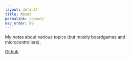 ```yaml
---
layout: default
title: About
permalink: /about/
nav_order: 99
---
```


My notes about various topics (but mostly boardgames and microcontrollers).

[Github](https://github.com/benjamin-klamerek)
